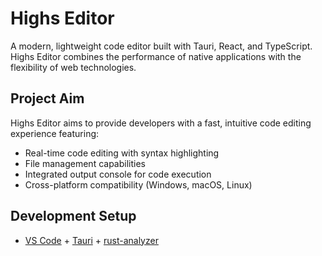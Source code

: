 # Highs Editor

A modern, lightweight code editor built with Tauri, React, and TypeScript. Highs Editor combines the performance of native applications with the flexibility of web technologies.

## Project Aim

Highs Editor aims to provide developers with a fast, intuitive code editing experience featuring:

- Real-time code editing with syntax highlighting
- File management capabilities
- Integrated output console for code execution
- Cross-platform compatibility (Windows, macOS, Linux)

## Development Setup

- [VS Code](https://code.visualstudio.com/) + [Tauri](https://marketplace.visualstudio.com/items?itemName=tauri-apps.tauri-vscode) + [rust-analyzer](https://marketplace.visualstudio.com/items?itemName=rust-lang.rust-analyzer)
